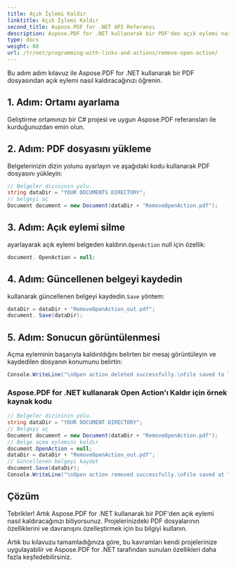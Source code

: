 ```yaml
---
title: Açık İşlemi Kaldır
linktitle: Açık İşlemi Kaldır
second_title: Aspose.PDF for .NET API Referansı
description: Aspose.PDF for .NET kullanarak bir PDF'den açık eylemi nasıl kaldıracağınızı öğrenin.
type: docs
weight: 80
url: /tr/net/programming-with-links-and-actions/remove-open-action/
---
```


Bu adım adım kılavuz ile Aspose.PDF for .NET kullanarak bir PDF dosyasından açık eylemi nasıl kaldıracağınızı öğrenin.

## 1. Adım: Ortamı ayarlama

Geliştirme ortamınızı bir C# projesi ve uygun Aspose.PDF referansları ile kurduğunuzdan emin olun.

## 2. Adım: PDF dosyasını yükleme

Belgelerinizin dizin yolunu ayarlayın ve aşağıdaki kodu kullanarak PDF dosyasını yükleyin:

```csharp
// Belgeler dizininin yolu.
string dataDir = "YOUR DOCUMENTS DIRECTORY";
// belgeyi aç
Document document = new Document(dataDir + "RemoveOpenAction.pdf");
```

## 3. Adım: Açık eylemi silme

 ayarlayarak açık eylemi belgeden kaldırın.`OpenAction` null için özellik:

```csharp
document. OpenAction = null;
```

## 4. Adım: Güncellenen belgeyi kaydedin

 kullanarak güncellenen belgeyi kaydedin.`Save` yöntem:

```csharp
dataDir = dataDir + "RemoveOpenAction_out.pdf";
document. Save(dataDir);
```

## 5. Adım: Sonucun görüntülenmesi

Açma eyleminin başarıyla kaldırıldığını belirten bir mesaj görüntüleyin ve kaydedilen dosyanın konumunu belirtin:

```csharp
Console.WriteLine("\nOpen action deleted successfully.\nFile saved to location: " + dataDir);
```

### Aspose.PDF for .NET kullanarak Open Action'ı Kaldır için örnek kaynak kodu 
```csharp
// Belgeler dizininin yolu.
string dataDir = "YOUR DOCUMENT DIRECTORY";
// Belgeyi aç
Document document = new Document(dataDir + "RemoveOpenAction.pdf");
// Belge açma eylemini kaldır
document.OpenAction = null;
dataDir = dataDir + "RemoveOpenAction_out.pdf";
// Güncellenen belgeyi kaydet
document.Save(dataDir);
Console.WriteLine("\nOpen action removed successfully.\nFile saved at " + dataDir); 
```

## Çözüm

Tebrikler! Artık Aspose.PDF for .NET kullanarak bir PDF'den açık eylemi nasıl kaldıracağınızı biliyorsunuz. Projelerinizdeki PDF dosyalarının özelliklerini ve davranışını özelleştirmek için bu bilgiyi kullanın.

Artık bu kılavuzu tamamladığınıza göre, bu kavramları kendi projelerinize uygulayabilir ve Aspose.PDF for .NET tarafından sunulan özellikleri daha fazla keşfedebilirsiniz.